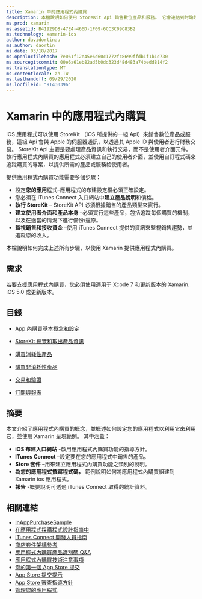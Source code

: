 ```yaml
---
title: Xamarin 中的應用程式內購買
description: 本檔說明如何使用 StoreKit Api 銷售數位產品和服務。 它會連結到討論設定、取用產品、非取用產品、交易、訂用帳戶等的指南。
ms.prod: xamarin
ms.assetid: B41929D8-47E4-466D-1F09-6CC3C09C83B2
ms.technology: xamarin-ios
author: davidortinau
ms.author: daortin
ms.date: 03/18/2017
ms.openlocfilehash: 7e061f12e45e6d60c1772fc8699ffdb1f1b1d730
ms.sourcegitcommit: 00e6a61eb82ad5b0dd323d48d483a74bedd814f2
ms.translationtype: MT
ms.contentlocale: zh-TW
ms.lasthandoff: 09/29/2020
ms.locfileid: "91430396"
---
```

# <a name="in-app-purchasing-in-xamarinios"></a>Xamarin 中的應用程式內購買

iOS 應用程式可以使用 StoreKit （iOS 所提供的一組 Api）來銷售數位產品或服務，這組 Api 會與 Apple 的伺服器通訊，以透過其 Apple ID 與使用者進行財務交易。 StoreKit Api 主要是要處理產品資訊和執行交易，而不是使用者介面元件。 執行應用程式內購買的應用程式必須建立自己的使用者介面，並使用自訂程式碼來追蹤購買的專案，以提供所需的產品或服務給使用者。

提供應用程式內購買功能需要多個步驟：

- 設定**您的應用**程式–應用程式的布建設定檔必須正確設定。
- 您必須在 iTunes Connect 入口網站中**建立產品說明**和價格。
- **執行 StoreKit** – StoreKit API 必須根據銷售的產品類型來實行。
- **建立使用者介面和產品本身** –必須實行這些產品，包括追蹤每個購買的機制，以及在適當的情況下進行備份/還原。
- **監視銷售和接收資金** –使用 iTunes Connect 提供的資訊來監視銷售趨勢，並追蹤您的收入。

本檔說明如何完成上述所有步驟，以使用 Xamarin 提供應用程式內購買。

## <a name="requirements"></a>需求

若要支援應用程式內購買，您必須使用適用于 Xcode 7 和更新版本的 Xamarin. iOS 5.0 或更新版本。

## <a name="contents"></a>目錄

- [App 內購買基本概念和設定](~/ios/platform/in-app-purchasing/in-app-purchase-basics-and-configuration.md)

- [StoreKit 總覽和取出產品資訊](~/ios/platform/in-app-purchasing/store-kit-overview-and-retreiving-product-information.md)

- [購買消耗性產品](~/ios/platform/in-app-purchasing/purchasing-consumable-products.md)

- [購買非消耗性產品](~/ios/platform/in-app-purchasing/purchasing-non-consumable-products.md)

- [交易和驗證](~/ios/platform/in-app-purchasing/transactions-and-verification.md)

- [訂閱與報表](~/ios/platform/in-app-purchasing/subscriptions-and-reporting.md)

## <a name="summary"></a>摘要

本文介紹了應用程式內購買的概念，並概述如何設定您的應用程式以利用它來利用它，並使用 Xamarin 呈現範例。 其中涵蓋：

- **iOS 布建入口網站** -啟用應用程式內購買功能的指導方針。
- **ITunes Connect** –設定要在您的應用程式中銷售的產品。
- **Store 套件** –用來建立應用程式內購買功能之類別的說明。
- **為您的應用程式撰寫程式碼，** 範例說明如何將應用程式內購買組建到 Xamarin ios 應用程式。
- **報告** -概要說明可透過 iTunes Connect 取得的統計資料。

## <a name="related-links"></a>相關連結

- [InAppPurchaseSample](/samples/xamarin/ios-samples/storekit/)
- [在應用程式採購程式設計指南中](https://developer.apple.com/library/ios/documentation/NetworkingInternet/Conceptual/StoreKitGuide/Introduction.html)
- [iTunes Connect 開發人員指南](https://developer.apple.com/library/ios/documentation/LanguagesUtilities/Conceptual/iTunesConnect_Guide/iTunesConnect_Guide.pdf)
- [商店套件架構參考](https://developer.apple.com/library/ios/documentation/StoreKit/Reference/StoreKit_Collection/StoreKit_Collection.pdf)
- [應用程式內購買產品識別碼 Q&A](https://developer.apple.com/library/ios/#qa/qa1329/_index.html)
- [應用程式內購買技術注意事項](https://developer.apple.com/library/ios/#technotes/tn2259/_index.html)
- [您的第一個 App Store 提交](https://developer.apple.com/library/ios/documentation/IDEs/Conceptual/AppDistributionGuide/Introduction/Introduction.html)
- [App Store 提交提示](https://developer.apple.com/appstore/resources/submission/tips.html)
- [App Store 審查指導方針](https://developer.apple.com/appstore/resources/approval/guidelines.html)
- [管理您的應用程式](https://developer.apple.com/appstore/resources/managing/index.html)